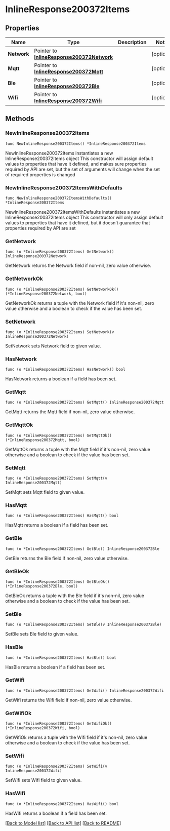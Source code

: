 # InlineResponse200372Items

## Properties

Name | Type | Description | Notes
------------ | ------------- | ------------- | -------------
**Network** | Pointer to [**InlineResponse200372Network**](InlineResponse200372Network.md) |  | [optional] 
**Mqtt** | Pointer to [**InlineResponse200372Mqtt**](InlineResponse200372Mqtt.md) |  | [optional] 
**Ble** | Pointer to [**InlineResponse200372Ble**](InlineResponse200372Ble.md) |  | [optional] 
**Wifi** | Pointer to [**InlineResponse200372Wifi**](InlineResponse200372Wifi.md) |  | [optional] 

## Methods

### NewInlineResponse200372Items

`func NewInlineResponse200372Items() *InlineResponse200372Items`

NewInlineResponse200372Items instantiates a new InlineResponse200372Items object
This constructor will assign default values to properties that have it defined,
and makes sure properties required by API are set, but the set of arguments
will change when the set of required properties is changed

### NewInlineResponse200372ItemsWithDefaults

`func NewInlineResponse200372ItemsWithDefaults() *InlineResponse200372Items`

NewInlineResponse200372ItemsWithDefaults instantiates a new InlineResponse200372Items object
This constructor will only assign default values to properties that have it defined,
but it doesn't guarantee that properties required by API are set

### GetNetwork

`func (o *InlineResponse200372Items) GetNetwork() InlineResponse200372Network`

GetNetwork returns the Network field if non-nil, zero value otherwise.

### GetNetworkOk

`func (o *InlineResponse200372Items) GetNetworkOk() (*InlineResponse200372Network, bool)`

GetNetworkOk returns a tuple with the Network field if it's non-nil, zero value otherwise
and a boolean to check if the value has been set.

### SetNetwork

`func (o *InlineResponse200372Items) SetNetwork(v InlineResponse200372Network)`

SetNetwork sets Network field to given value.

### HasNetwork

`func (o *InlineResponse200372Items) HasNetwork() bool`

HasNetwork returns a boolean if a field has been set.

### GetMqtt

`func (o *InlineResponse200372Items) GetMqtt() InlineResponse200372Mqtt`

GetMqtt returns the Mqtt field if non-nil, zero value otherwise.

### GetMqttOk

`func (o *InlineResponse200372Items) GetMqttOk() (*InlineResponse200372Mqtt, bool)`

GetMqttOk returns a tuple with the Mqtt field if it's non-nil, zero value otherwise
and a boolean to check if the value has been set.

### SetMqtt

`func (o *InlineResponse200372Items) SetMqtt(v InlineResponse200372Mqtt)`

SetMqtt sets Mqtt field to given value.

### HasMqtt

`func (o *InlineResponse200372Items) HasMqtt() bool`

HasMqtt returns a boolean if a field has been set.

### GetBle

`func (o *InlineResponse200372Items) GetBle() InlineResponse200372Ble`

GetBle returns the Ble field if non-nil, zero value otherwise.

### GetBleOk

`func (o *InlineResponse200372Items) GetBleOk() (*InlineResponse200372Ble, bool)`

GetBleOk returns a tuple with the Ble field if it's non-nil, zero value otherwise
and a boolean to check if the value has been set.

### SetBle

`func (o *InlineResponse200372Items) SetBle(v InlineResponse200372Ble)`

SetBle sets Ble field to given value.

### HasBle

`func (o *InlineResponse200372Items) HasBle() bool`

HasBle returns a boolean if a field has been set.

### GetWifi

`func (o *InlineResponse200372Items) GetWifi() InlineResponse200372Wifi`

GetWifi returns the Wifi field if non-nil, zero value otherwise.

### GetWifiOk

`func (o *InlineResponse200372Items) GetWifiOk() (*InlineResponse200372Wifi, bool)`

GetWifiOk returns a tuple with the Wifi field if it's non-nil, zero value otherwise
and a boolean to check if the value has been set.

### SetWifi

`func (o *InlineResponse200372Items) SetWifi(v InlineResponse200372Wifi)`

SetWifi sets Wifi field to given value.

### HasWifi

`func (o *InlineResponse200372Items) HasWifi() bool`

HasWifi returns a boolean if a field has been set.


[[Back to Model list]](../README.md#documentation-for-models) [[Back to API list]](../README.md#documentation-for-api-endpoints) [[Back to README]](../README.md)


